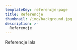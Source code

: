 ```yaml
---
templateKey: referencje-page
title: Referencje
thumbnail: /img/background.jpg
description: >-
  Referencje
---
```

Referencje lala 

